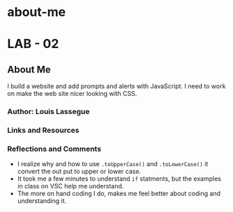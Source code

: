 # about-me

# LAB - 02

## About Me

I build a website and add prompts and alerts with JavaScript. I need to work on make the web site nicer looking with CSS.

### Author: Louis Lassegue

### Links and Resources
<!-- * [submission PR](http://xyz.com) -->
<!-- * Any Links you used as reference -->

### Reflections and Comments
* I realize why and how to use `.toUpperCase()` and `.toLowerCase()` it convert the out put to upper or lower case.
* It took me a few minutes to understand `if` statments, but the examples in class on VSC help me understand. 
* The more on hand coding I do, makes me feel better about coding and understanding it.
 